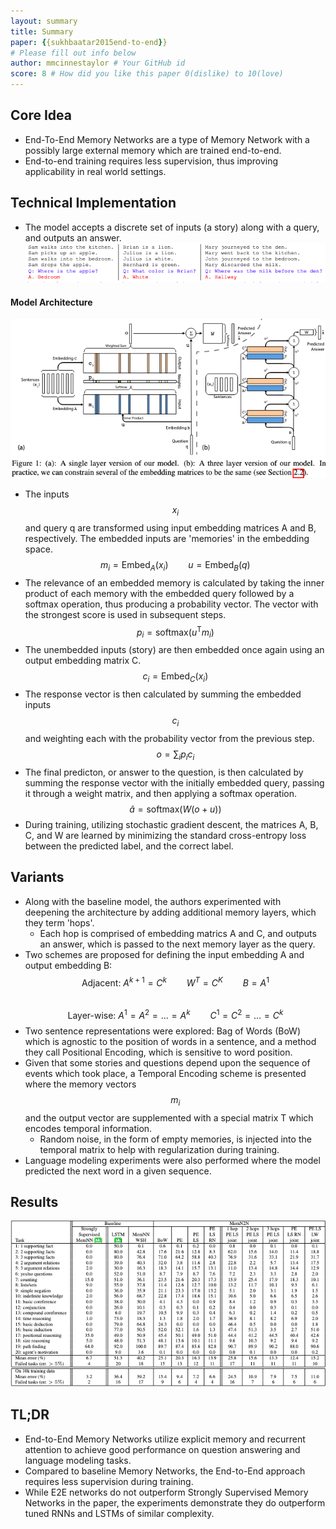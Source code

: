 ```yaml
---
layout: summary
title: Summary
paper: {{sukhbaatar2015end-to-end}}
# Please fill out info below
author: mmcinnestaylor # Your GitHub id
score: 8 # How did you like this paper 0(dislike) to 10(love)
---
```


## Core Idea
* End-To-End Memory Networks are a type of Memory Network with a possibly large external memory which are trained end-to-end.
* End-to-end training requires less supervision, thus improving applicability in real world settings.

## Technical Implementation
* The model accepts a discrete set of inputs (a story) along with a query, and outputs an answer.  
![Q&A](sukhbaatar2015end-to-end_2_a.png)  
#### Model Architecture
![Architecture](sukhbaatar2015end-to-end_2_b.png) 
* The inputs $$x_i$$ and query q are transformed using input embedding matrices A and B, respectively. The embedded inputs are 'memories' in the embedding space. 
$$m_i = \text{Embed}_A(x_i)\qquad u = \text{Embed}_B(q)$$
* The relevance of an embedded memory is calculated by taking the inner product of each memory with the embedded query followed by a softmax operation, thus producing a probability vector. The vector with the strongest score is used in subsequent steps.  
$$p_i = \text{softmax}(u^{\text{T}}m_i)$$  
* The unembedded inputs (story) are then embedded once again using an output embedding matrix C.  
$$c_i = \text{Embed}_C(x_i)$$  
* The response vector is then calculated by summing the embedded inputs $$c_i$$ and weighting each with the probability vector from the previous step.  
$$o = \sum_ip_ic_i$$  
* The final predicton, or answer to the question, is then calculated by summing the response vector with the initially embedded query, passing it through a weight matrix, and then applying a softmax operation.  
$$\hat{a} = \text{softmax}(W(o + u))$$  
* During training, utilizing stochastic gradient descent, the matrices A, B, C, and W are learned by minimizing the standard cross-entropy loss between the predicted label, and the correct label.  
## Variants 
* Along with the baseline model, the authors experimented with deepening the architecture by adding additional memory layers, which they term 'hops'.  
	* Each hop is comprised of embedding matrics A and C, and outputs an answer, which is passed to the next memory layer as the query.    
* Two schemes are proposed for defining the input embedding A and output embedding B:  
$$\text{Adjacent: } A^{k+1} = C^k\qquad W^T=C^K\qquad B=A^1$$  
$$\text{Layer-wise: } A^1=A^2=...=A^k\qquad C^1=C^2=...=C^k$$ 
* Two sentence representations were explored: Bag of Words (BoW) which is agnostic to the position of words in a sentence, and a method they call Positional Encoding, which is sensitive to word position.  
* Given that some stories and questions depend upon the sequence of events which took place, a Temporal Encoding scheme is presented where the memory vectors $$m_i$$ and the output vector are supplemented with a special matrix T which encodes temporal information.  
	* Random noise, in the form of empty memories, is injected into the temporal matrix to help with regularization during training.  
* Language modeling experiments were also performed where the model predicted the next word in a given sequence.
## Results  
![Results](sukhbaatar2015end-to-end_2_c.png)   

## TL;DR
* End-to-End Memory Networks utilize explicit memory and recurrent attention to achieve good performance on question answering and language modeling tasks.
* Compared to baseline Memory Networks, the End-to-End approach requires less supervision during training.
* While E2E networks do not outperform Strongly Supervised Memory Networks in the paper, the experiments demonstrate they do outperform tuned RNNs and LSTMs of similar complexity.
